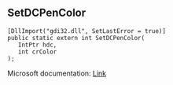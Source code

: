 ## SetDCPenColor

```
[DllImport("gdi32.dll", SetLastError = true)]
public static extern int SetDCPenColor(
   IntPtr hdc,
   int crColor
);
```

Microsoft documentation: [Link](https://docs.microsoft.com/en-us/windows/win32/api/wingdi/nf-wingdi-setdcpencolor)

